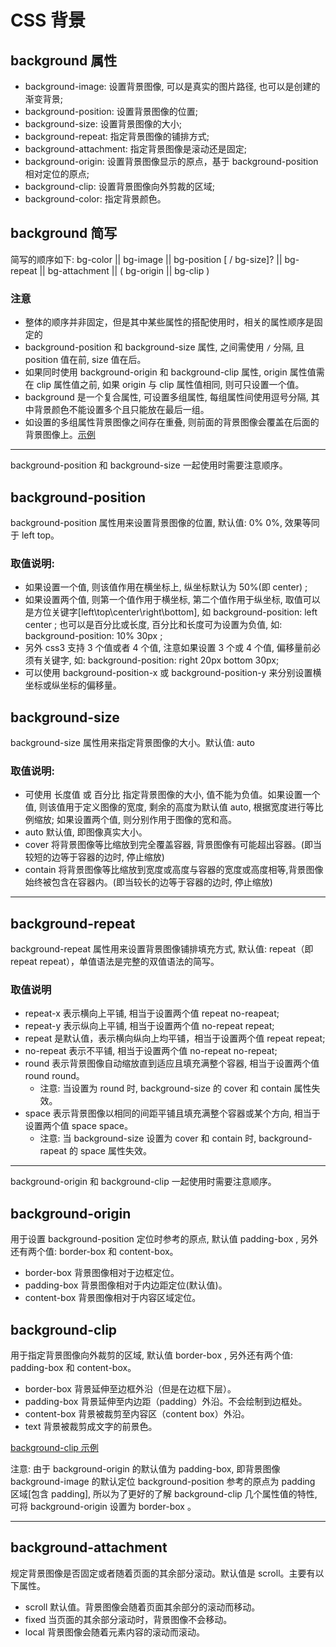 # CSS 背景

## background 属性

- background-image: 设置背景图像, 可以是真实的图片路径, 也可以是创建的渐变背景;
- background-position: 设置背景图像的位置;
- background-size: 设置背景图像的大小;
- background-repeat: 指定背景图像的铺排方式;
- background-attachment: 指定背景图像是滚动还是固定;
- background-origin: 设置背景图像显示的原点，基于 background-position 相对定位的原点;
- background-clip: 设置背景图像向外剪裁的区域;
- background-color: 指定背景颜色。

## background 简写

简写的顺序如下: bg-color || bg-image || bg-position [ / bg-size]? || bg-repeat || bg-attachment || ( bg-origin || bg-clip )

### 注意

- 整体的顺序并非固定，但是其中某些属性的搭配使用时，相关的属性顺序是固定的
- background-position 和 background-size 属性, 之间需使用 `/` 分隔, 且 position 值在前, size 值在后。
- 如果同时使用 background-origin 和 background-clip 属性, origin 属性值需在 clip 属性值之前, 如果 origin 与 clip 属性值相同, 则可只设置一个值。
- background 是一个复合属性, 可设置多组属性, 每组属性间使用逗号分隔, 其中背景颜色不能设置多个且只能放在最后一组。
- 如设置的多组属性背景图像之间存在重叠, 则前面的背景图像会覆盖在后面的背景图像上。[示例](https://developer.mozilla.org/zh-CN/docs/Web/CSS/CSS_backgrounds_and_borders/Using_multiple_backgrounds#%E7%A4%BA%E4%BE%8B)

---

background-position 和 background-size 一起使用时需要注意顺序。

## background-position

background-position 属性用来设置背景图像的位置, 默认值: 0% 0%, 效果等同于 left top。

### 取值说明:

- 如果设置一个值, 则该值作用在横坐标上, 纵坐标默认为 50%(即 center) ;
- 如果设置两个值, 则第一个值作用于横坐标, 第二个值作用于纵坐标, 取值可以是方位关键字[left\top\center\right\bottom], 如 background-position: left center ; 也可以是百分比或长度, 百分比和长度可为设置为负值, 如: background-position: 10% 30px ;
- 另外 css3 支持 3 个值或者 4 个值, 注意如果设置 3 个或 4 个值, 偏移量前必须有关键字, 如: background-position: right 20px bottom 30px;
- 可以使用 background-position-x 或 background-position-y 来分别设置横坐标或纵坐标的偏移量。

## background-size

background-size 属性用来指定背景图像的大小。默认值: auto

### 取值说明:

- 可使用 长度值 或 百分比 指定背景图像的大小, 值不能为负值。如果设置一个值, 则该值用于定义图像的宽度, 剩余的高度为默认值 auto, 根据宽度进行等比例缩放; 如果设置两个值, 则分别作用于图像的宽和高。
- auto 默认值, 即图像真实大小。
- cover 将背景图像等比缩放到完全覆盖容器, 背景图像有可能超出容器。(即当较短的边等于容器的边时, 停止缩放)
- contain 将背景图像等比缩放到宽度或高度与容器的宽度或高度相等,背景图像始终被包含在容器内。(即当较长的边等于容器的边时, 停止缩放)

---

## background-repeat

background-repeat 属性用来设置背景图像铺排填充方式, 默认值: repeat（即 repeat repeat），单值语法是完整的双值语法的简写。

### 取值说明

- repeat-x 表示横向上平铺, 相当于设置两个值 repeat no-reapeat;
- repeat-y 表示纵向上平铺, 相当于设置两个值 no-repeat repeat;
- repeat 是默认值，表示横向纵向上均平铺，相当于设置两个值 repeat repeat;
- no-repeat 表示不平铺, 相当于设置两个值 no-repeat no-repeat;
- round 表示背景图像自动缩放直到适应且填充满整个容器, 相当于设置两个值 round round。
  - 注意: 当设置为 round 时, background-size 的 cover 和 contain 属性失效。
- space 表示背景图像以相同的间距平铺且填充满整个容器或某个方向, 相当于设置两个值 space space。
  - 注意: 当 background-size 设置为 cover 和 contain 时, background-rapeat 的 space 属性失效。

---

background-origin 和 background-clip 一起使用时需要注意顺序。

## background-origin

用于设置 background-position 定位时参考的原点, 默认值 padding-box , 另外还有两个值: border-box 和 content-box。

- border-box 背景图像相对于边框定位。
- padding-box 背景图像相对于内边距定位(默认值)。
- content-box 背景图像相对于内容区域定位。

## background-clip

用于指定背景图像向外裁剪的区域, 默认值 border-box , 另外还有两个值: padding-box 和 content-box。

- border-box 背景延伸至边框外沿（但是在边框下层）。
- padding-box 背景延伸至内边距（padding）外沿。不会绘制到边框处。
- content-box 背景被裁剪至内容区（content box）外沿。
- text 背景被裁剪成文字的前景色。

[background-clip 示例](https://developer.mozilla.org/zh-CN/docs/Web/CSS/background-clip#%E7%A4%BA%E4%BE%8B)

注意: 由于 background-origin 的默认值为 padding-box, 即背景图像 background-image 的默认定位 background-position 参考的原点为 padding 区域[包含 padding], 所以为了更好的了解 background-clip 几个属性值的特性, 可将 background-origin 设置为 border-box 。

---

## background-attachment

规定背景图像是否固定或者随着页面的其余部分滚动。默认值是 scroll。主要有以下属性。

- scroll 默认值。背景图像会随着页面其余部分的滚动而移动。
- fixed 当页面的其余部分滚动时，背景图像不会移动。
- local 背景图像会随着元素内容的滚动而滚动。
